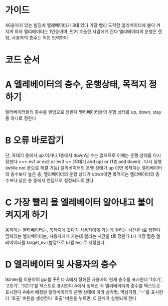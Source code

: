 # 가이드

46층까지 있는 빌딩에 엘레베이터가 3대 있다
가장 빨리 도착할 엘리베이터에 불이 켜지게 하자
엘리베이터는 1인승이며, 먼저 호출한 사람에게 간다
엘리베이터의 운행은 랜덤, 사용자의 층수는 직접 입력한다


# 코드 순서

# A 엘레베이터의 층수, 운행상태, 목적지 정하기

엘리베이터들의 층수를 랜덤으로 정한다
엘리베이터들의 운행 상태를 up, down, stay 중 하나로 정한다



# B 오류 바로잡기

단, 꼭대기 층에서 up 이거나 1층에서 down일 수는 없으므로 이때는 운행 상태를 다시 정한다 ==> ev1 or ev2 or ev3 == (꼭대기 and up) or (1층 and down) : 다시 실행 (while not 문으로 해결 가능)
엘리베이터의 운행 상태가 up 이면 목적지는 엘리베이터의 층수보다 높은 층, 엘리베이터의 운행 상태가 down이면 목적지는 엘리베이터의 층수보다 낮은 층 중에서 랜덤으로 설정되도록 한다



# C 가장 빨리 올 엘레베이터 알아내고 불이 켜지게 하기

움직이는 엘리베이터는, 목적지에 갔다가 사용자에게 가는데 걸리는 시간을 t로 정한다
멈춰있는 엘리베이터는, 사용자에게 가는데 걸리는 시간을 t로 정한다
t가 가장 짧은 엘레베이터를 target_ev (빨강으로 바뀔 ev) 로 지정한다



# D 엘리베이터 및 사용자의 층수

tkinter를 이용하여 gui를 꾸민다
A에서 정해진 사용자의 현재 층수를 표시한다
'1호기', '2호기', '3호기'를 텍스트로 표시한다
A에서 정해진 각 엘리베이터의 층수를 텍스트로 표시한다
A에서 배정된 엘리베이터의 운행 상태에 따라 삼각형, 역삼각형, 'ㅡ'를 표시한다
'호출' 버튼을 생성한다
'호출' 버튼을 누르면, C 단계가 실행되게 한다
